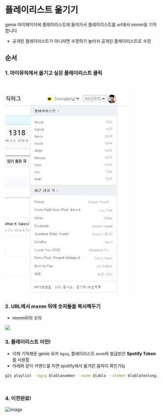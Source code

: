 # 플레이리스트 옮기기

genie 마이페이지에 플레이리스트에 들어가서 플레이리스트를 url에서 mxnm을 기억합니다
- 공개된 플레이리스트가 아니라면 수정하기 눌러서 공개된 플레이리스트로 수정

## 순서

### 1. 마이뮤직에서 옮기고 싶은 플레이리스트 클릭

<br/>

<img src="../assets/screenshot/mymusic.png" width="400" />

<br/>

### 2. URL에서 mxnm 뒤에 숫자들을 복사해두기

- mxnm뒤의 숫자

<img src="https://user-images.githubusercontent.com/27716524/123207427-5223fc00-d4f8-11eb-957c-79565b040387.png">


<br/>


### 3. 플레이리스트 이전!
- 이제 기억해둔 genie 유저 `bgsq`, 플레이리스트 `mxnm`와 발급받은 **Spotify Token**를 사용함
- 아래와 같이 커맨드를 치면 spotify에서 옮겨진 음악이 확인가능

```zsh
g2s playlist --bgsq blablanumber --mxnm blabla --stoken blablatoolong...
```

<br/>

### 4. 이전완료!

![image](https://user-images.githubusercontent.com/27716524/123384140-009a7080-d5cf-11eb-8e40-e7abbb3e64a1.png)

<br/>
